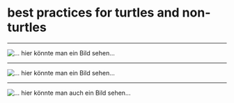# best practices for turtles and non-turtles

----

![... hier könnte man ein Bild sehen...](https://github.com/Klaasbuilder/bestp/blob/875c8060e892eba3d2a01836c42bf5b79fe38dd9/1.jpg)

----

![... hier könnte man ein Bild sehen...](https://github.com/Klaasbuilder/bestp/blob/875c8060e892eba3d2a01836c42bf5b79fe38dd9/2.jpg)

----

![... hier könnte man auch ein Bild sehen...](https://github.com/Klaasbuilder/bestp/blob/875c8060e892eba3d2a01836c42bf5b79fe38dd9/3.jpg)

